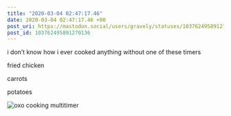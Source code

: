 ```yaml
---
title: "2020-03-04 02:47:17.46"
date: 2020-03-04 02:47:17.46 +00
post_uri: https://mastodon.social/users/gravely/statuses/103762495891270136
post_id: 103762495891270136
---
```

i don’t know how i ever cooked anything without one of these timers

fried chicken

carrots

potatoes


![oxo cooking multitimer ](/images/25880069.jpg)


